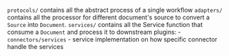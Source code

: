 `protocols/` contains all the abstract process of a single workflow
`adapters/` contains all the processor for different document's source to convert a `Source` into `Document`. 
`services/` contains all the Service function that consume a `Document` and process it to downstream plugins:
    - `connectors/services` - service implementation on how specific connector handle the services
